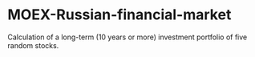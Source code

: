 # MOEX-Russian-financial-market
Calculation of a long-term (10 years or more) investment portfolio of five random stocks.
